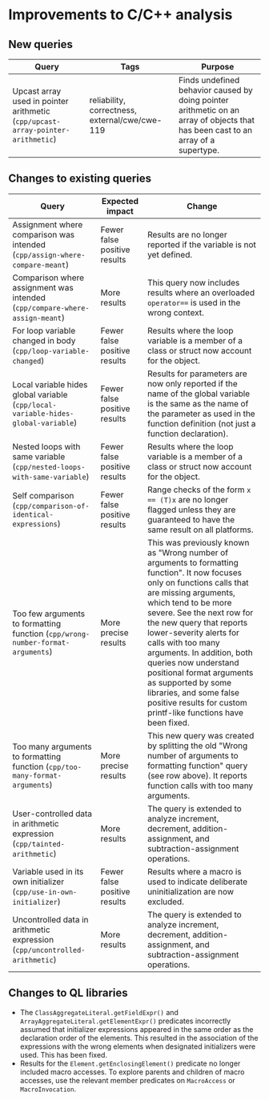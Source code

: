 # Improvements to C/C++ analysis

## New queries

| **Query**                   | **Tags**  | **Purpose**                                                        |
|-----------------------------|-----------|--------------------------------------------------------------------|
| Upcast array used in pointer arithmetic (`cpp/upcast-array-pointer-arithmetic`) | reliability, correctness, external/cwe/cwe-119 | Finds undefined behavior caused by doing pointer arithmetic on an array of objects that has been cast to an array of a supertype. |

## Changes to existing queries

| **Query**                  | **Expected impact**    | **Change**                                                       |
|----------------------------|------------------------|------------------------------------------------------------------|
| Assignment where comparison was intended (`cpp/assign-where-compare-meant`) | Fewer false positive results | Results are no longer reported if the variable is not yet defined. |
| Comparison where assignment was intended (`cpp/compare-where-assign-meant`) | More results | This query now includes results where an overloaded `operator==` is used in the wrong context. |
| For loop variable changed in body (`cpp/loop-variable-changed`)  | Fewer false positive results | Results where the loop variable is a member of a class or struct now account for the object. |
| Local variable hides global variable (`cpp/local-variable-hides-global-variable`) | Fewer false positive results | Results for parameters are now only reported if the name of the global variable is the same as the name of the parameter as used in the function definition (not just a function declaration). |
| Nested loops with same variable (`cpp/nested-loops-with-same-variable`) | Fewer false positive results | Results where the loop variable is a member of a class or struct now account for the object. |
| Self comparison (`cpp/comparison-of-identical-expressions`) | Fewer false positive results | Range checks of the form `x == (T)x` are no longer flagged unless they are guaranteed to have the same result on all platforms. |
| Too few arguments to formatting function (`cpp/wrong-number-format-arguments`) | More precise results | This was previously known as "Wrong number of arguments to formatting function". It now focuses only on functions calls that are missing arguments, which tend to be more severe. See the next row for the new query that reports lower-severity alerts for calls with too many arguments. In addition, both queries now understand positional format arguments as supported by some libraries, and some false positive results for custom printf-like functions have been fixed.|
| Too many arguments to formatting function (`cpp/too-many-format-arguments`) | More precise results | This new query was created by splitting the old "Wrong number of arguments to formatting function" query (see row above). It reports function calls with too many arguments.  |
| User-controlled data in arithmetic expression (`cpp/tainted-arithmetic`) | More results | The query is extended to analyze increment, decrement, addition-assignment, and subtraction-assignment operations. |
| Variable used in its own initializer (`cpp/use-in-own-initializer`) | Fewer false positive results | Results where a macro is used to indicate deliberate uninitialization are now excluded. |
|Uncontrolled data in arithmetic expression (`cpp/uncontrolled-arithmetic`) | More results | The query is extended to analyze increment, decrement, addition-assignment, and subtraction-assignment operations. |

## Changes to QL libraries

* The `ClassAggregateLiteral.getFieldExpr()` and `ArrayAggregateLiteral.getElementExpr()` predicates incorrectly assumed that initializer expressions appeared in the same order as the declaration order of the elements. This resulted in the association of the expressions with the wrong elements when designated initializers were used. This has been fixed.
* Results for the `Element.getEnclosingElement()` predicate no longer included macro accesses. To explore parents and children of macro accesses, use the relevant member predicates on `MacroAccess` or `MacroInvocation`.
